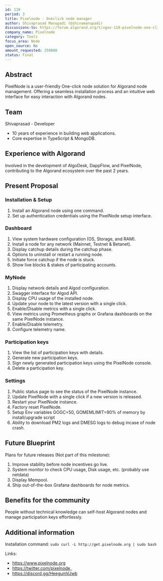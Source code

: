 ```yaml
---
id: 110
period: 3
title: Pixelnode - Oneclick node manager
author: Shivaprasad Manupadi (@shivamanupadi)
discussions-to: https://forum.algorand.org/t/xgov-110-pixelnode-one-click-node-manager/11211
company_name: Pixelnode
category: Tools
focus_area: Node
open_source: No
amount_requested: 250000
status: Final
---
```


## Abstract

PixelNode is a user-friendly One-click node solution for Algorand node management.
Offering a seamless installation process and an intuitive web interface for easy interaction with Algorand nodes.

## Team

  Shivaprasad - Developer
- 10 years of experience in building web applications.
- Core expertise in TypeScript & MongoDB.

## Experience with Algorand

Involved in the development of AlgoDesk, DappFlow, and PixelNode, contributing to the Algorand ecosystem over the past 2 years.

## Present Proposal

  ### Installation & Setup
  1. Install an Algorand node using one command.
  2. Set up authentication credentials using the PixelNode setup interface.

  ### Dashboard
  1. View system hardware configuration (OS, Storage, and RAM).
  2. Install a node for any network (Mainnet, Testnet & Betanet).
  3. Display catchup details during the catchup phase.
  4. Options to uninstall or restart a running node.
  5. Initiate force catchup if the node is stuck.
  6. Show live blocks & stakes of participating accounts.

  ### MyNode
  1. Display network details and Algod configuration.
  2. Swagger interface for Algod API.
  3. Display CPU usage of the installed node.
  4. Update your node to the latest version with a single click.
  5. Enable/Disable metrics with a single click.
  6. View metrics using Prometheus graphs or Grafana dashboards on the same PixelNode instance.
  7. Enable/Disable telemetry.
  8. Configure telemetry name.

 ### Participation keys
  1. View the list of participation keys with details.
  2. Generate new participation keys.
  3. Sign newly generated participation keys using the PixelNode console.
  4. Delete a participation key.

 ### Settings
  1. Public status page to see the status of the PixelNode instance.
  2. Update PixelNode with a single click if a new version is released.
  3. Restart your PixelNode instance.
  4. Factory reset PixelNode.
  5. Setup Env variables GOGC=50, GOMEMLIMIT=90% of memory by install/upgrade script
  6. Ability to download PM2 logs and DMESG logs to debug incase of node crash.


## Future Blueprint

Plans for future releases (Not part of this milestone):

1. Improve stability before node incentives go live.
2. System monitor to check CPU usage, Disk usage, etc. (probably use netdata)
3. Display Mempool.
4. Ship out-of-the-box Grafana dashboards for node metrics.


## Benefits for the community

People without technical knowledge can self-host Algorand nodes and manage participation keys effortlessly.

## Additional information
Installation command:
```sudo curl -L http://get.pixelnode.org | sudo bash```

Links:

* https://www.pixelnode.org
* https://twitter.com/pixelnode_
* https://discord.gg/HeegumVJwb
